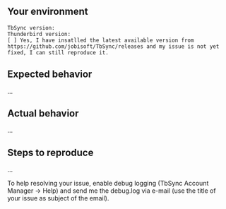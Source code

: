## Your environment

```
TbSync version:
Thunderbird version:
[ ] Yes, I have insatlled the latest available version from https://github.com/jobisoft/TbSync/releases and my issue is not yet fixed, I can still reproduce it.
```

## Expected behavior
...

## Actual behavior
...

## Steps to reproduce
...

To help resolving your issue, enable debug logging (TbSync Account Manager -> Help) and send me the debug.log via e-mail (use the title of your issue as subject of the email).
